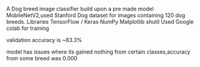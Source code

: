 A Dog breed image classifier build upon a pre made model MobileNetV2,used Stanford Dog dataset for images containing 120 dog breeds.
Libraries
TensorFlow / Keras
NumPy
Matplotlib
shutil
Used Google colab for training

validation accuracy is ~83.3%

model has issues where its gained nothing from certain classes,accuracy from some breed was 0.000
